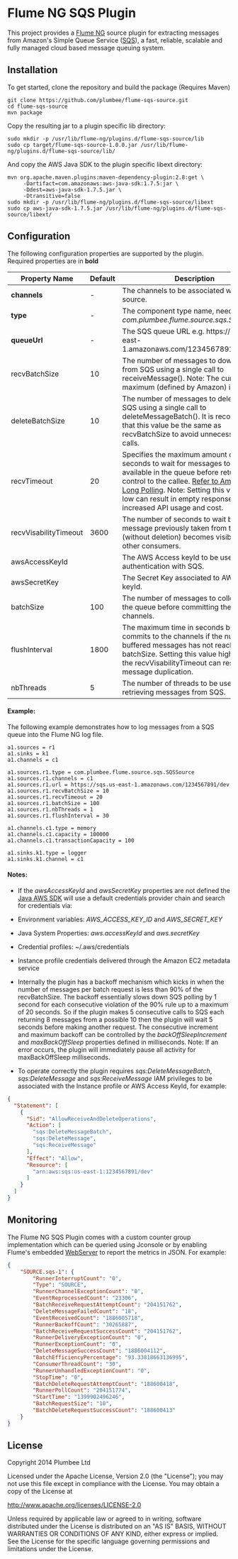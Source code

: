 # Flume NG SQS Plugin

This project provides a [Flume NG](http://flume.apache.org/) source plugin for extracting messages from Amazon's Simple Queue Service ([SQS](http://aws.amazon.com/sqs/)), a fast, reliable, scalable and fully managed cloud based message queuing system.

## Installation

To get started, clone the repository and build the package (Requires Maven)

```
git clone https://github.com/plumbee/flume-sqs-source.git
cd flume-sqs-source
mvn package
```

Copy the resulting jar to a plugin specific lib directory:
```
sudo mkdir -p /usr/lib/flume-ng/plugins.d/flume-sqs-source/lib
sudo cp target/flume-sqs-source-1.0.0.jar /usr/lib/flume-ng/plugins.d/flume-sqs-source/lib/
```

And copy the AWS Java SDK to the plugin specific libext directory:
```
mvn org.apache.maven.plugins:maven-dependency-plugin:2.8:get \
     -Dartifact=com.amazonaws:aws-java-sdk:1.7.5:jar \
     -Ddest=aws-java-sdk-1.7.5.jar \
     -Dtransitive=false
sudo mkdir -p /usr/lib/flume-ng/plugins.d/flume-sqs-source/libext
sudo cp aws-java-sdk-1.7.5.jar /usr/lib/flume-ng/plugins.d/flume-sqs-source/libext/
```

## Configuration

The following configuration properties are supported by the plugin. Required properties are in **bold**

 Property Name         | Default | Description
-----------------------|---------|---------------------------------------------
 **channels**          | -       | The channels to be associated with the source.
 **type**              | -       | The component type name, needs to be *com.plumbee.flume.source.sqs.SQSSource*
 **queueUrl**          | -       | The SQS queue URL e.g. https://<span></span>sqs.us-east-1.amazonaws.com/1234567891/dev
 recvBatchSize         | 10      | The number of messages to download from SQS using a single call to receiveMessage(). Note: The current maximum (defined by Amazon) is 10.
 deleteBatchSize       | 10      | The number of messages to delete from SQS using a single call to deleteMessageBatch(). It is recommended that this value be the same as recvBatchSize to avoid unnecessary API calls.
 recvTimeout           | 20      | Specifies the maximum amount of time in seconds to wait for messages to become available in the queue before returning control to the callee. [Refer to Amazon SQS Long Polling](http://docs.aws.amazon.com/AWSSimpleQueueService/latest/SQSDeveloperGuide/sqs-long-polling.html). Note: Setting this value too low can result in empty responses, increased API usage and cost.
 recvVisabilityTimeout | 3600    | The number of seconds to wait before a message previously taken from the queue (without deletion) becomes visible again to other consumers.
 awsAccessKeyId        |         | The AWS Access keyId to be used to authentication with SQS.
 awsSecretKey          |         | The Secret Key associated to AWS Access keyId.
 batchSize             | 100     | The number of messages to collect from the queue before committing them to the channels.
 flushInterval         | 1800    | The maximum time in seconds between commits to the channels if the number of buffered messages has not reached the batchSize. Setting this value higher than the recvVisabilityTimeout can result in message duplication.
 nbThreads             | 5       | The number of threads to be used when retrieving messages from SQS.

#### Example:

The following example demonstrates how to log messages from a SQS queue into the Flume NG log file.
```
a1.sources = r1
a1.sinks = k1
a1.channels = c1

a1.sources.r1.type = com.plumbee.flume.source.sqs.SQSSource
a1.sources.r1.channels = c1
a1.sources.r1.url = https://sqs.us-east-1.amazonaws.com/1234567891/dev
a1.sources.r1.recvBatchSize = 10
a1.sources.r1.recvTimeout = 20
a1.sources.r1.batchSize = 100
a1.sources.r1.nbThreads = 1
a1.sources.r1.flushInterval = 30

a1.channels.c1.type = memory
a1.channels.c1.capacity = 100000
a1.channels.c1.transactionCapacity = 100

a1.sinks.k1.type = logger
a1.sinks.k1.channel = c1

```

#### Notes:
* If the *awsAccessKeyId* and *awsSecretKey* properties are not defined the [Java AWS SDK](http://aws.amazon.com/sdkforjava/) will use a default credentials provider chain and search for credentials via:
 * Environment variables: *AWS_ACCESS_KEY_ID* and *AWS_SECRET_KEY*
 * Java System Properties: *aws.accessKeyId* and *aws.secretKey*
 * Credential profiles: ~/.aws/credentials
 * Instance profile credentials delivered through the Amazon EC2 metadata service


* Internally the plugin has a backoff mechanism which kicks in when the number of messages per batch request is less than 90% of the recvBatchSize. The backoff essentially slows down SQS polling by 1 second for each consecutive violation of the 90% rule up to a maximum of 20 seconds. So if the plugin makes 5 consecutive calls to SQS each returning 8 messages from a possible 10 then the plugin will wait 5 seconds before making another request. The consecutive increment and maximum backoff can be controlled by the *backOffSleepIncrement* and *maxBackOffSleep* properties defined in milliseconds. Note: If an error occurs, the plugin will immediately pause all activity for maxBackOffSleep milliseconds.


* To operate correctly the plugin requires *sqs:DeleteMessageBatch*, *sqs:DeleteMessage* and *sqs:ReceiveMessage* IAM privileges to be associated with the Instance profile or AWS Access KeyId, for example:

```json
{
  "Statement": [
    {
      "Sid": "AllowReceiveAndDeleteOperations",
      "Action": [
        "sqs:DeleteMessageBatch",
        "sqs:DeleteMessage",
        "sqs:ReceiveMessage"
      ],
      "Effect": "Allow",
      "Resource": [
        "arn:aws:sqs:us-east-1:1234567891/dev"
      ]
    }
  ]
}
```

## Monitoring

The Flume NG SQS Plugin comes with a custom counter group implementation which can be queried using Jconsole or by enabling Flume's embedded [WebServer](https://flume.apache.org/FlumeUserGuide.html#json-reporting) to report the metrics in JSON. For example:

```json
{
    "SOURCE.sqs-1": {
        "RunnerInterruptCount": "0",
        "Type": "SOURCE",
        "RunnerChannelExceptionCount": "0",
        "EventReprocessedCount": "23306",
        "BatchReceiveRequestAttemptCount": "204151762",
        "DeleteMessageFailedCount": "18",
        "EventReceivedCount": "1886005718",
        "RunnerBackoffCount": "30265887",
        "BatchReceiveRequestSuccessCount": "204151762",
        "RunnerDeliveryExceptionCount": "0",
        "RunnerExceptionCount": "0",
        "DeleteMessageSuccessCount": "1886004112",
        "BatchEfficiencyPercentage": "93.33818663136995",
        "ConsumerThreadCount": "30",
        "RunnerUnhandledExceptionCount": "0",
        "StopTime": "0",
        "BatchDeleteRequestAttemptCount": "188600418",
        "RunnerPollCount": "204151774",
        "StartTime": "1399902496246",
        "BatchRequestSize": "10",
        "BatchDeleteRequestSuccessCount": "188600413"
    }
}
```

## License

Copyright 2014 Plumbee Ltd

Licensed under the Apache License, Version 2.0 (the "License"); you may not use this file except in compliance with the License. You may obtain a copy of the License at

http://www.apache.org/licenses/LICENSE-2.0

Unless required by applicable law or agreed to in writing, software distributed under the License is distributed on an "AS IS" BASIS, WITHOUT WARRANTIES OR CONDITIONS OF ANY KIND, either express or implied. See the License for the specific language governing permissions and limitations under the License.